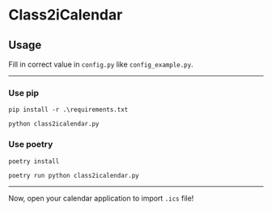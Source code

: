 # Class2iCalendar

## Usage

Fill in correct value in `config.py` like `config_example.py`.

---

### Use pip

`pip install -r .\requirements.txt`

`python class2icalendar.py`

### Use poetry

`poetry install`

`poetry run python class2icalendar.py`

---

Now, open your calendar application to import `.ics` file!
